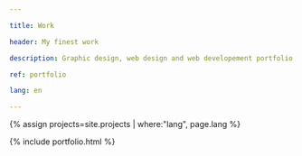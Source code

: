 ```yaml
---

title: Work

header: My finest work

description: Graphic design, web design and web developement portfolio. Logos, posters, brochures, branding, visual identity, and more.

ref: portfolio

lang: en

---
```


{% assign projects=site.projects | where:"lang", page.lang %}

{% include portfolio.html %}



